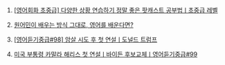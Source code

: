 1. [[영어회화 초중급] 다양한 상황 연습하기 정말 좋은 팟캐스트 공부법ㅣ초중급 레벨](https://youtu.be/a51E4Ypvi_A)

2. [원어민이 배우는 방식 그대로, 영어를 배운다면?](https://youtu.be/CFyQ3w7FQ6o)

3. [[영어듣기중급#98] 암살 시도 후 첫 연설ㅣ도널드 트럼프](https://youtu.be/n5IHxVT3ZHk)

4. [미국 부통령 카말라 해리스 첫 연설ㅣ바이든 후보교체ㅣ영어듣기중급#99](https://youtu.be/q46PJtRljGo)